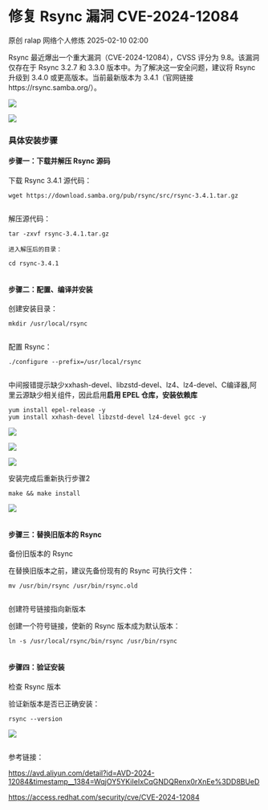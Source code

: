 #  修复 Rsync 漏洞 CVE-2024-12084   
原创 ralap  网络个人修炼   2025-02-10 02:00  
  
Rsync 最近爆出一个重大漏洞（CVE-2024-12084），CVSS 评分为 9.8。该漏洞仅存在于 Rsync 3.2.7 和 3.3.0 版本中。为了解决这一安全问题，建议将 Rsync 升级到 3.4.0 或更高版本。当前最新版本为 3.4.1（官网链接https://rsync.samba.org/）。  
  
![](https://mmbiz.qpic.cn/mmbiz_png/5y2fUaoQPfLkpYMwibILLKUaauPRZdeYBWjfp5yTtgEF4d9VXQC45XfqfHhfJsViagbMlzBtvhfWT5RXXnzoMeXg/640?wx_fmt=png&from=appmsg "")  
  
![](https://mmbiz.qpic.cn/mmbiz_png/5y2fUaoQPfLkpYMwibILLKUaauPRZdeYBdnyNI7oTpcCUFNJlg4ibJvtVMFyHgke0HCrllGZwHHS3j7ibibhgdWoYg/640?wx_fmt=png&from=appmsg "")  
  
  
  
  
### 具体安装步骤  
#### 步骤一：下载并解压 Rsync 源码  
  
下载 Rsync 3.4.1 源代码：  
  
```
wget https://download.samba.org/pub/rsync/src/rsync-3.4.1.tar.gz
```  
  
```

```  
  
解压源代码：  
```
tar -zxvf rsync-3.4.1.tar.gz
```  
```
进入解压后的目录：
```  
```
cd rsync-3.4.1
```  
```

```  
#### 步骤二：配置、编译并安装  
  
创建安装目录：  
```
mkdir /usr/local/rsync
```  
```

```  
  
配置 Rsync：  
```
./configure --prefix=/usr/local/rsync
```  
```

```  
  
中间报错提示缺少xxhash-devel、libzstd-devel、lz4、lz4-devel、C编译器,阿里云源缺少相关组件，因此启用**启用 EPEL 仓库，安装依赖库**  
```
yum install epel-release -y
yum install xxhash-devel libzstd-devel lz4-devel gcc -y
```  
  
![](https://mmbiz.qpic.cn/mmbiz_png/5y2fUaoQPfLkpYMwibILLKUaauPRZdeYBZibbvpljHO3QmE3l7NVCwjBAOpH9ibHDQ3LvGZcNtBMTnAXPqoLUa6bA/640?wx_fmt=png&from=appmsg "")  
  
![](https://mmbiz.qpic.cn/mmbiz_png/5y2fUaoQPfKY2a9qQLv4TXmlbL71XibuRWcnicw891etWs4apAlqR5lxXxEDpAgdtiavicwXVQHm54jxuOwn11X9sw/640?wx_fmt=png&from=appmsg "")  
  
![](https://mmbiz.qpic.cn/mmbiz_png/5y2fUaoQPfKY2a9qQLv4TXmlbL71XibuRbYAwIWKIjFFOpClFkGVcW1k4r1eTh98xET02MIfWEA87WqvotBJu8Q/640?wx_fmt=png&from=appmsg "")  
  
  
安装完成后重新执行步骤2  
  
```
make && make install
```  
  
![](https://mmbiz.qpic.cn/mmbiz_png/5y2fUaoQPfLkpYMwibILLKUaauPRZdeYBqRKM6yB5WlPRgqZiaHyCD25evHkbhmribmRdECBXPxnC1HBQ3XoB1VAA/640?wx_fmt=png&from=appmsg "")  
```

```  
  
#### 步骤三：替换旧版本的 Rsync  
  
备份旧版本的 Rsync  
  
在替换旧版本之前，建议先备份现有的 Rsync 可执行文件：  
```
mv /usr/bin/rsync /usr/bin/rsync.old
```  
```

```  
  
创建符号链接指向新版本  
  
创建一个符号链接，使新的 Rsync 版本成为默认版本：  
```
ln -s /usr/local/rsync/bin/rsync /usr/bin/rsync
```  
```

```  
#### 步骤四：验证安装  
  
检查 Rsync 版本  
  
验证新版本是否已正确安装：  
```
rsync --version
```  
  
![](https://mmbiz.qpic.cn/mmbiz_png/5y2fUaoQPfKY2a9qQLv4TXmlbL71XibuRaiacm1A9brhNFZoDAners4ljGsVfsvWcaPiafOC0XC73GxGN8tkQiatcQ/640?wx_fmt=png&from=appmsg "")  
```

```  
  
参考链接：  
  
https://avd.aliyun.com/detail?id=AVD-2024-12084&timestamp__1384=WqjOY5YKiIeIxCqGNDQRenx0rXnEe%3DD8BUeD  
  
https://access.redhat.com/security/cve/CVE-2024-12084  
  
  
  
  
  
  
  
  
  
  
  
  
  
  
  
  
  
  
  
  
